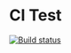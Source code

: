 # CI Test

[![Build status](https://ci.appveyor.com/api/projects/status/q9a8r0o6ckmv2rjp?svg=true)](https://ci.appveyor.com/project/allvb/async-await)